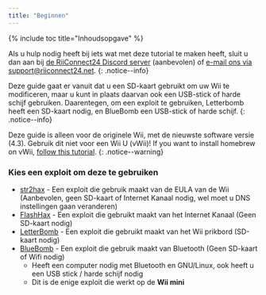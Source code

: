 ```yaml
---
title: "Beginnen"
---
```


{% include toc title="Inhoudsopgave" %}

Als u hulp nodig heeft bij iets wat met deze tutorial te maken heeft, sluit u dan aan bij [de RiiConnect24 Discord server](https://discord.gg/b4Y7jfD) (aanbevolen) of [e-mail ons via support@riiconnect24.net](mailto:support@riiconnect24.net).
{: .notice--info}

Deze guide gaat er vanuit dat u een SD-kaart gebruikt om uw Wii te modificeren, maar u kunt in plaats daarvan ook een USB-stick of harde schijf gebruiken. Daarentegen, om een exploit te gebruiken, Letterbomb heeft een SD-kaart nodig, en BlueBomb een USB-stick of harde schijf.
{: .notice--info}

Deze guide is alleen voor de originele Wii, met de nieuwste software versie (4.3). Gebruik dit niet voor een Wii U (vWii)! If you want to install homebrew on vWii, [follow this tutorial](https://wiiuguide.xyz/#/vwii-modding).
{: .notice--warning}

### Kies een exploit om deze te gebruiken

- [str2hax](str2hax) - Een exploit die gebruik maakt van de EULA van de Wii (Aanbevolen, geen SD-kaart of Internet Kanaal nodig, wel moet u DNS instellingen gaan veranderen)
- [FlashHax](flashhax) - Een exploit die gebruikt maakt van het Internet Kanaal (Geen SD-kaart nodig)
- [LetterBomb](letterbomb) - Een exploit die gebruikt maakt van het Wii prikbord (SD-kaart nodig)
- [BlueBomb](bluebomb) - Een exploit die gebruik maakt van Bluetooth (Geen SD-kaart of Wifi nodig)
    * Heeft een computer nodig met Bluetooth en GNU/Linux, ook heeft u een USB stick / harde schijf nodig
    * Dit is de enige exploit die werkt op de **Wii mini**

